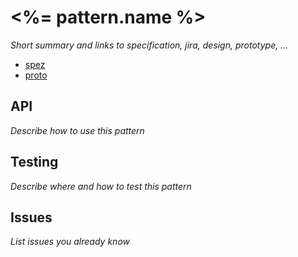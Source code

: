 # <%= pattern.name %>

_Short summary and links to specification, jira, design, prototype, ..._

- [spez](https://wiki/)
- [proto](https://proto/)

## API

_Describe how to use this pattern_

## Testing

_Describe where and how to test this pattern_

## Issues

_List issues you already know_
